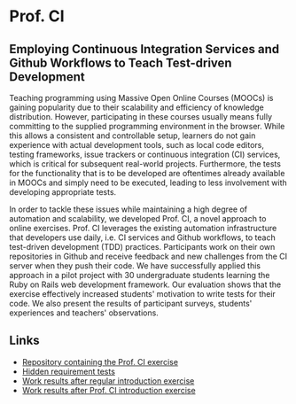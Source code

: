 # Prof. CI
## Employing Continuous Integration Services and Github Workflows to Teach Test-driven Development

Teaching programming using Massive Open Online Courses (MOOCs) is gaining popularity due to their scalability and efficiency of knowledge distribution. However, participating in these courses usually means fully committing to the supplied programming environment in the browser. While this allows a consistent and controllable setup, learners do not gain experience with actual development tools, such as local code editors, testing frameworks, issue trackers or continuous integration (CI) services, which is critical for subsequent real-world projects. Furthermore, the tests for the functionality that is to be developed are oftentimes already available in MOOCs and simply need to be executed, leading to less involvement with developing appropriate tests.

In order to tackle these issues while maintaining a high degree of automation and scalability, we developed Prof. CI, a novel approach to online exercises. Prof. CI leverages the existing automation infrastructure that developers use daily, i.e. CI services and Github workflows, to teach test-driven development (TDD) practices. Participants work on their own repositories in Github and receive feedback and new challenges from the CI server when they push their code. We have successfully applied this approach in a pilot project with 30 undergraduate students learning the Ruby on Rails web development framework. Our evaluation shows that the exercise effectively increased students' motivation to write tests for their code. We also present the results of participant surveys, students' experiences and teachers' observations.

## Links

 * [Repository containing the Prof. CI exercise](https://github.com/hpi-epic/profci-exercise#prof-ci----ruby-on-rails-and-tdd-exercise)
 * [Hidden requirement tests](https://github.com/hpi-epic/profci-tasks/tree/master/spec/_tdd_tasks)
 * [Work results after regular introduction exercise](https://github.com/hpi-epic/wimi-portal-analysis/wiki)
 * [Work results after Prof. CI introduction exercise](https://github.com/hpi-epic/workshop-portal-analysis/wiki)